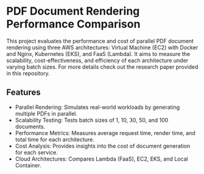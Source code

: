 # PDF Document Rendering Performance Comparison
This project evaluates the performance and cost of parallel PDF document rendering using three AWS architectures: Virtual Machine (EC2) with Docker and Nginx, Kubernetes (EKS), and FaaS (Lambda). It aims to measure the scalability, cost-effectiveness, and efficiency of each architecture under varying batch sizes. For more details check out the research paper provided in this repository.

## Features
- Parallel Rendering: Simulates real-world workloads by generating multiple PDFs in parallel.
- Scalability Testing: Tests batch sizes of 1, 10, 30, 50, and 100 documents.
- Performance Metrics: Measures average request time, render time, and total time for each architecture.
- Cost Analysis: Provides insights into the cost of document generation for each service.
- Cloud Architectures: Compares Lambda (FaaS), EC2, EKS, and Local Container.

